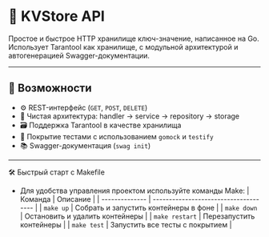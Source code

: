 # 🔐 KVStore API

Простое и быстрое HTTP хранилище ключ-значение, написанное на Go. Использует Tarantool как хранилище, с модульной архитектурой и автогенерацией Swagger-документации.

---

## 🚀 Возможности

- ⚙️ REST-интерфейс (`GET`, `POST`, `DELETE`)
- 🧱 Чистая архитектура: handler → service → repository → storage
- 🗃️ Поддержка Tarantool в качестве хранилища
- 🧪 Покрытие тестами с использованием `gomock` и `testify`
- 📚 Swagger-документация (`swag init`)

---

🛠️ Быстрый старт с Makefile
- Для удобства управления проектом используйте команды Make:
| Команда        | Описание                              |
| -------------- | ------------------------------------- |
| `make up`      | Собрать и запустить контейнеры в фоне |
| `make down`    | Остановить и удалить контейнеры       |
| `make restart` | Перезапустить контейнеры              |
| `make test`    | Запустить все тесты с покрытием       |

